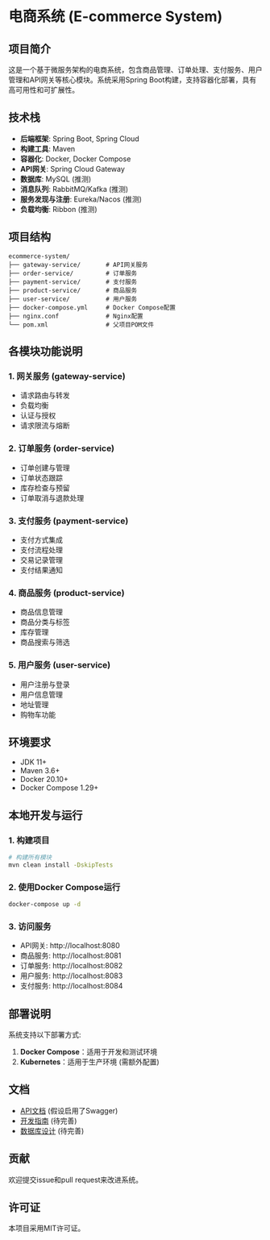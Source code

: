 # 电商系统 (E-commerce System)

## 项目简介
这是一个基于微服务架构的电商系统，包含商品管理、订单处理、支付服务、用户管理和API网关等核心模块。系统采用Spring Boot构建，支持容器化部署，具有高可用性和可扩展性。

## 技术栈
- **后端框架**: Spring Boot, Spring Cloud
- **构建工具**: Maven
- **容器化**: Docker, Docker Compose
- **API网关**: Spring Cloud Gateway
- **数据库**: MySQL (推测)
- **消息队列**: RabbitMQ/Kafka (推测)
- **服务发现与注册**: Eureka/Nacos (推测)
- **负载均衡**: Ribbon (推测)

## 项目结构
```
ecommerce-system/
├── gateway-service/       # API网关服务
├── order-service/         # 订单服务
├── payment-service/       # 支付服务
├── product-service/       # 商品服务
├── user-service/          # 用户服务
├── docker-compose.yml     # Docker Compose配置
├── nginx.conf             # Nginx配置
└── pom.xml                # 父项目POM文件
```

## 各模块功能说明

### 1. 网关服务 (gateway-service)
- 请求路由与转发
- 负载均衡
- 认证与授权
- 请求限流与熔断

### 2. 订单服务 (order-service)
- 订单创建与管理
- 订单状态跟踪
- 库存检查与预留
- 订单取消与退款处理

### 3. 支付服务 (payment-service)
- 支付方式集成
- 支付流程处理
- 交易记录管理
- 支付结果通知

### 4. 商品服务 (product-service)
- 商品信息管理
- 商品分类与标签
- 库存管理
- 商品搜索与筛选

### 5. 用户服务 (user-service)
- 用户注册与登录
- 用户信息管理
- 地址管理
- 购物车功能

## 环境要求
- JDK 11+ 
- Maven 3.6+ 
- Docker 20.10+ 
- Docker Compose 1.29+

## 本地开发与运行

### 1. 构建项目
```bash
# 构建所有模块
mvn clean install -DskipTests
```

### 2. 使用Docker Compose运行
```bash
docker-compose up -d
```

### 3. 访问服务
- API网关: http://localhost:8080
- 商品服务: http://localhost:8081
- 订单服务: http://localhost:8082
- 用户服务: http://localhost:8083
- 支付服务: http://localhost:8084

## 部署说明
系统支持以下部署方式:
1. **Docker Compose**：适用于开发和测试环境
2. **Kubernetes**：适用于生产环境 (需额外配置)

## 文档
- [API文档](http://localhost:8080/swagger-ui.html) (假设启用了Swagger)
- [开发指南](docs/development_guide.md) (待完善)
- [数据库设计](docs/database_design.md) (待完善)

## 贡献
欢迎提交issue和pull request来改进系统。

## 许可证
本项目采用MIT许可证。